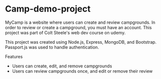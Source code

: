 # Camp-demo-project
MyCamp is a website where users can create and review campgrounds. In order to review or create a campground, you must have an account. This project was part of Colt Steele's web dev course on udemy.

This project was created using Node.js, Express, MongoDB, and Bootstrap. Passport.js was used to handle authentication.

Features

- Users can create, edit, and remove campgrounds
- Users can review campgrounds once, and edit or remove their review
